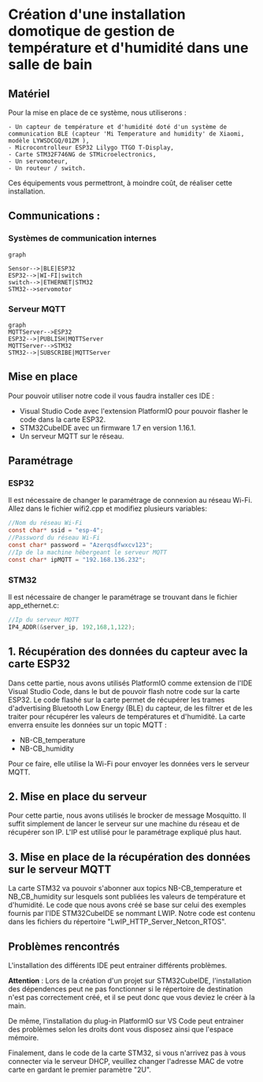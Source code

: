 # Création d'une installation domotique de gestion de température et d'humidité dans une salle de bain

## Matériel
Pour la mise en place de ce système, nous utiliserons :

	- Un capteur de température et d'humidité doté d'un système de communication BLE (capteur 'Mi Temperature and humidity' de Xiaomi, modèle LYWSDCGQ/01ZM ),
	- Microcontrolleur ESP32 Lilygo TTGO T-Display,
	- Carte STM32F746NG de STMicroelectronics,
	- Un servomoteur,
	- Un routeur / switch.

Ces équipements vous permettront, à moindre coût, de réaliser cette installation.

## Communications :

### Systèmes de communication internes

```mermaid 
graph

Sensor-->|BLE|ESP32
ESP32-->|WI-FI|switch
switch-->|ETHERNET|STM32
STM32-->servomotor
```
### Serveur MQTT

```mermaid 
graph
MQTTServer-->ESP32
ESP32-->|PUBLISH|MQTTServer
MQTTServer-->STM32
STM32-->|SUBSCRIBE|MQTTServer
```

## Mise en place

Pour pouvoir utiliser notre code il vous faudra installer ces IDE :
 
- Visual Studio Code avec l'extension PlatformIO pour pouvoir flasher le code dans la carte ESP32.
- STM32CubeIDE avec un firmware 1.7 en version 1.16.1.
- Un serveur MQTT sur le réseau.

## Paramétrage

### ESP32

Il est nécessaire de changer le paramétrage de connexion au réseau Wi-Fi.
Allez dans le fichier wifi2.cpp et modifiez plusieurs variables:
```c
//Nom du réseau Wi-Fi
const char* ssid = "esp-4";
//Password du réseau Wi-Fi
const char* password = "Azerqsdfwxcv123";
//Ip de la machine hébergeant le serveur MQTT
const char* ipMQTT = "192.168.136.232";
```

### STM32
Il est nécessaire de changer le paramétrage se trouvant dans le fichier app_ethernet.c:
```c
//Ip du serveur MQTT
IP4_ADDR(&server_ip, 192,168,1,122);
```

## 1. Récupération des données du capteur avec la carte ESP32

Dans cette partie, nous avons utilisés PlatformIO comme extension de l'IDE Visual Studio Code, dans le but de pouvoir flash notre code sur la carte ESP32. Le code flashé sur la carte permet de récupérer les trames d'advertising Bluetooth Low Energy (BLE) du capteur, de les filtrer et de les traiter pour récupérer les valeurs de températures et d'humidité.
La carte enverra ensuite les données sur un topic MQTT : 

- NB-CB_temperature
- NB-CB_humidity

Pour ce faire, elle utilise la Wi-Fi pour envoyer les données vers le serveur MQTT.

## 2. Mise en place du serveur

Pour cette partie, nous avons utilisés le brocker de message Mosquitto. Il suffit simplement de lancer le serveur sur une machine du réseau et de récupérer son IP. L'IP est utilisé pour le paramétrage expliqué plus haut.

## 3. Mise en place de la récupération des données sur le serveur MQTT

La carte STM32 va pouvoir s'abonner aux topics NB-CB_temperature et NB_CB_humidity sur lesquels sont publiées les valeurs de température et d'humidité.
Le code que nous avons créé se base sur celui des exemples fournis par l'IDE STM32CubeIDE se nommant LWIP. Notre code est contenu dans les fichiers du répertoire "LwIP_HTTP_Server_Netcon_RTOS".

## Problèmes rencontrés

L'installation des différents IDE peut entrainer différents problèmes.

**Attention** : Lors de la création d'un projet sur STM32CubeIDE, l'installation des dépendences peut ne pas fonctionner si le répertoire de destination n'est pas correctement créé, et il se peut donc que vous deviez le créer à la main.

De même, l'installation du plug-in PlatformIO sur VS Code peut entrainer des problèmes selon les droits dont vous disposez ainsi que l'espace mémoire.

Finalement, dans le code de la carte STM32, si vous n'arrivez pas à vous connecter via le serveur DHCP, veuillez changer l'adresse MAC de votre carte en gardant le premier paramètre "2U".
